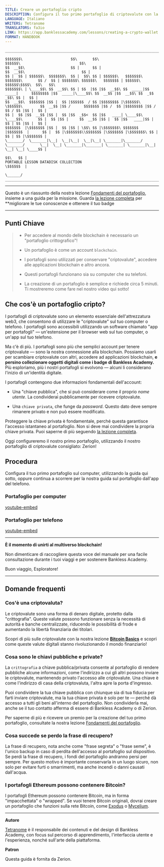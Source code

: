 ```yaml
---
TITLE: Creare un portafoglio cripto
DESCRIPTION: Configura il tuo primo portafoglio di criptovalute con la nostra guida passo passo.
LANGUAGE: Italiano
WRITERS: Tetranome
TRANSLATORS: fa3io
LINK: https://app.banklessacademy.com/lessons/creating-a-crypto-wallet
FORMAT: HANDBOOK
---
```


```
__________________________________________________________________________________________________________________________________________________________

$$$$$$$\                      $$\       $$\                                      $$$$$$\                           $$\                                   
$$  __$$\                     $$ |      $$ |                                    $$  __$$\                          $$ |                                  
$$ |  $$ | $$$$$$\  $$$$$$$\  $$ |  $$\ $$ | $$$$$$\   $$$$$$$\  $$$$$$$\       $$ /  $$ | $$$$$$$\ $$$$$$\   $$$$$$$ | $$$$$$\  $$$$$$\$$$$\  $$\   $$\ 
$$$$$$$\ | \____$$\ $$  __$$\ $$ | $$  |$$ |$$  __$$\ $$  _____|$$  _____|      $$$$$$$$ |$$  _____|\____$$\ $$  __$$ |$$  __$$\ $$  _$$  _$$\ $$ |  $$ |
$$  __$$\  $$$$$$$ |$$ |  $$ |$$$$$$  / $$ |$$$$$$$$ |\$$$$$$\  \$$$$$$\        $$  __$$ |$$ /      $$$$$$$ |$$ /  $$ |$$$$$$$$ |$$ / $$ / $$ |$$ |  $$ |
$$ |  $$ |$$  __$$ |$$ |  $$ |$$  _$$<  $$ |$$   ____| \____$$\  \____$$\       $$ |  $$ |$$ |     $$  __$$ |$$ |  $$ |$$   ____|$$ | $$ | $$ |$$ |  $$ |
$$$$$$$  |\$$$$$$$ |$$ |  $$ |$$ | \$$\ $$ |\$$$$$$$\ $$$$$$$  |$$$$$$$  |      $$ |  $$ |\$$$$$$$\\$$$$$$$ |\$$$$$$$ |\$$$$$$$\ $$ | $$ | $$ |\$$$$$$$ |
\_______/  \_______|\__|  \__|\__|  \__|\__| \_______|\_______/ \_______/       \__|  \__| \_______|\_______| \_______| \_______|\__| \__| \__| \____$$ |
                                                                                                                                               $$\   $$ |
PORTABLE LESSON DATADISK COLLECTION                                                                                                            \$$$$$$  |
                                                                                                                                                \______/
__________________________________________________________________________________________________________________________________________________________
```

---

Questo è un riassunto della nostra lezione [Fondamenti del portafoglio](https://app.banklessacademy.com/lessons/wallet-basics), insieme a una guida per la missione. Guarda [la lezione completa](https://app.banklessacademy.com/lessons/wallet-basics) per \*\*migliorare le tue conoscenze e ottenere il tuo badge

---

## Punti Chiave

> - Per accedere al mondo delle blockchain è necessario un "portafoglio crittografico"!
>
> - Un portafoglio è come un account `blockchain`.
>
> - I portafogli sono utilizzati per conservare "criptovalute", accedere alle applicazioni blockchain e altro ancora.
>
> - Questi portafogli funzionano sia su computer che su telefoni.
>
> - La creazione di un portafoglio è semplice e richiede circa 5 minuti. Ti mostreremo come fare nel nostro video qui sotto!

## Che cos'è un portafoglio cripto?

I portafogli di criptovalute sono un elemento essenziale dell'attrezzatura web3, che consentono di utilizzare le "criptovalute" sul tuo computer o telefono. I portafogli sono accessibili utilizzando un software chiamato "app per portafogli" — un'estensione per il browser web sul tuo computer, o un'app sul tuo telefono.

Ma c'è di più. I portafogli sono più che semplici account per tenere criptovalute — sono la nostra connessione alla blockchain. Possiamo usarli per scambiare criptovalute con altri, accedere ad applicazioni blockchain, **e persino collezionare oggetti digitali come i badge di Bankless Academy.** Più esploriamo, più i nostri portafogli si evolvono — alcuni li considerano l'inizio di un'identità digitale.

I portafogli contengono due informazioni fondamentali dell'account:

- Una "chiave pubblica", che si può considerare come il proprio _nome utente_. La condividerai pubblicamente per ricevere criptovalute.

- Una `chiave privata`, che funge da _password_. Questo dato deve sempre rimanere privato e non può essere modificato.

Proteggere la chiave privata è fondamentale, perché questa garantisce l'accesso istantaneo al portafoglio. Non si deve mai condividere la propria chiave privata. Puoi saperne di più seguendo [la lezione completa](https://app.banklessacademy.com/lessons/wallet-basics).

Oggi configureremo il nostro primo portafoglio, utilizzando il nostro portafoglio di criptovalute consigliato: Zerion!

## Procedura

Configura il tuo primo portafoglio sul computer, utilizzando la guida qui sotto, oppure continua a scorrere per la nostra guida sul portafoglio dall'app del telefono.

### Portafoglio per computer

[youtube-embed](https://www.youtube-nocookie.com/embed/czL_qQ39AH0)

### Portafoglio per telefono

[youtube-embed](https://www.youtube-nocookie.com/embed/SFbo9QsO2t4)

---

**È il momento di unirti al multiverso blockchain!**

Non dimenticare di raccogliere questa voce del manuale per una facile consultazione durante i tuoi viaggi e per sostenere Bankless Academy.

Buon viaggio, Esploratore!

---

## Domande frequenti

### Cos'è una criptovaluta?

Le criptovalute sono una forma di denaro digitale, protetto dalla "crittografia". Queste valute possono funzionare senza la necessità di autorità e banche centralizzate, riducendo le possibilità di frode e aumentando la libertà finanziaria dei titolari.

Scopri di più sulle criptovalute con la nostra lezione **[Bitcoin Basics](https://app.banklessacademy.com/lessons/bitcoin-basics)** e scopri come queste valute digitali stanno rivoluzionando il mondo finanziario!

### Cosa sono le chiavi pubbliche e private?

La `crittografia` a chiave pubblica/privata consente al portafoglio di rendere pubbliche alcune informazioni, come l'indirizzo a cui gli altri possono inviare le criptovalute, mantenendo privato l'accesso alle criptovalute. Una chiave è come l'indirizzo di casa della criptovaluta, l'altra apre la porta d'ingresso.

Puoi condividere la tua chiave pubblica con chiunque sia di tua fiducia per farti inviare criptovalute, ma la tua chiave privata è solo per te — perché dà accesso a tutti gli beni all'interno del portafoglio. Non condividerla mai, anche se il tuo contatto afferma di essere di Bankless Academy o di Zerion.

Per saperne di più e ricevere un premio per la creazione del tuo primo portafoglio, consultate la nostra lezione [Fondamenti del portafoglio](https://app.banklessacademy.com/lessons/wallet-basics).

### Cosa succede se perdo la frase di recupero?

La frase di recupero, nota anche come "frase segreta" o "frase seme", è l'unico backup in caso di perdita dell'accesso al portafoglio sul dispositivo. Se perdi la frase di recupero, i fondi del portafoglio andranno persi per sempre. Per questo motivo è importante conservarla in un luogo sicuro, non solo per evitare furti o smarrimenti, ma anche incendi o danni causati dall'acqua.

### I portafogli Ethereum possono contenere Bitcoin?

I portafogli Ethereum possono contenere Bitcoin, ma in forma "impacchettata" o "wrapped". Se vuoi tenere Bitcoin originali, dovrai creare un portafoglio che funzioni sulla rete Bitcoin, come [Exodus](https://www.exodus.com/) o [Mycelium](https://wallet.mycelium.com/).

---

**Autore**

[Tetranome](https://twitter.com/Tetranome) è il responsabile dei contenuti e del design di Bankless Academy, con focus sul percorso di apprendimento, l'interfaccia utente e l'esperienza, nonché sull'arte della piattaforma.

**Patron**

Questa guida è fornita da Zerion.
